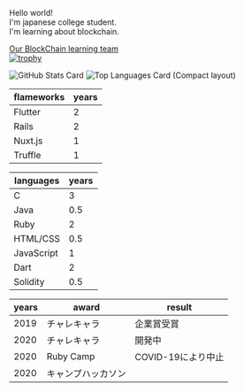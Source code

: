 <b10>Hello world!</b1>
<br>
I'm japanese college student.
<br>
I'm learning about blockchain.

<a href="https://goblockchain.network/">Our BlockChain learning team</a><br>
[![trophy](https://github-profile-trophy.vercel.app/?username=shoukitsuda)](https://github.com/ryo-ma/github-profile-trophy)

![GitHub Stats Card](https://github-readme-stats.vercel.app/api?username=shoukitsuda&layout=compact)
![Top Languages Card (Compact layout)](https://github-readme-stats.vercel.app/api/top-langs/?username=shoukitsuda&layout=compact)


|  flameworks  | years  |
| ----         | ----   |             
|Flutter       |  2     |
|Rails         |  2     |
|Nuxt.js       |  1     |
|Truffle       |   1    |


|languages      |years  |
| ----          | ----  |
|   C           |   3   |
|   Java        |  0.5  |
| Ruby          |   2   |
|  HTML/CSS     |  0.5  |
|  JavaScript   |  1    |
|  Dart         | 2     |
| Solidity      |  0.5  |

|  years  | award         |result           |
| ----    | ----          | ----            |   
|2019     |チャレキャラ     |企業賞受賞         |
|2020     |チャレキャラ     |開発中            |
|2020     |Ruby Camp      |COVID-19により中止| 
|2020     |キャンプハッカソン|                 |



